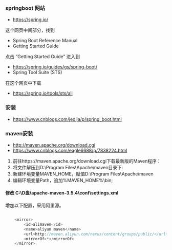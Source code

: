 ### springboot 网站
* https://spring.io/

这个网页中间部分，找到
 - Spring Boot Reference Manual
 - Getting Started Guide

点击 “Getting Started Guide” 进入到
- https://spring.io/guides/gs/spring-boot/
- Spring Tool Suite (STS)

在这个网页中下载
- https://spring.io/tools/sts/all

### 安装
- https://www.cnblogs.com/jedjia/p/spring_boot.html

### maven安装
* http://maven.apache.org/download.cgi
* https://www.cnblogs.com/eagle6688/p/7838224.html

1. 前往https://maven.apache.org/download.cgi下载最新版的Maven程序：
2. 将文件解压到D:\Program Files\Apache\maven目录下:
3. 新建环境变量MAVEN_HOME，赋值D:\Program Files\Apache\maven
4. 编辑环境变量Path，追加%MAVEN_HOME%\bin\;

#### 修改 C:\D盘\apache-maven-3.5.4\conf\settings.xml
增加以下配置，采用阿里源。
```js

    <mirror>
        <id>alimaven</id>
        <name>aliyun maven</name>
        <url>http://maven.aliyun.com/nexus/content/groups/public/</url>
        <mirrorOf>*</mirrorOf>
    </mirror>      
```
